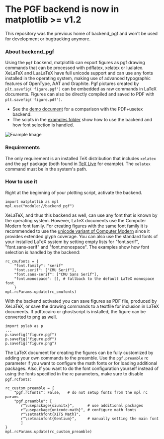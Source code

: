 
The PGF backend is now in matplotlib >= v1.2
============================================

This repository was the previous home of backend_pgf and won't be used for development or bugtracking anymore.

### About backend_pgf

Using the ``pgf`` backend, matplotlib can export figures as pgf drawing commands that can be processed with pdflatex, xelatex or lualatex. XeLaTeX and LuaLaTeX have full unicode support and can use any fonts installed in the operating system, making use of advanced typographic features of OpenType, AAT and Graphite. Pgf pictures created by ``plt.savefig('figure.pgf')`` can be embedded as raw commands in LaTeX documents. Figures can also be directly compiled and saved to PDF with ``plt.savefig('figure.pdf')``.

* See the [demo document](https://github.com/pwuertz/matplotlib-backend-pgf/raw/master/demo/demo.pdf) for a comparison with the PDF+usetex backend.
* The scipts in the [examples folder](https://github.com/pwuertz/matplotlib-backend-pgf/tree/master/examples) show how to use the backend and how font selection is handled.

![Example Image](https://github.com/pwuertz/matplotlib-backend-pgf/raw/master/demo/figure-pgf.png)

### Requirements

The only requirement is an installed TeX distribution that includes `xelatex` and the `pgf` package (both found in [TeX Live](http://www.tug.org/texlive/) for example). The `xelatex` command must be in the system's path.

### How to use it

Right at the beginning of your plotting script, activate the backend.

    import matplotlib as mpl
    mpl.use("module://backend_pgf")

XeLaTeX, and thus this backend as well, can use any font that is known by the operating system. However, LaTeX documents use the Computer Modern font family. For creating figures with the same font family it is recommended to use the [unicode variant of Computer Modern](http://sourceforge.net/projects/cm-unicode/) since it provides extended glyph coverage. You can also use the standard fonts of your installed LaTeX system by setting empty lists for "font.serif", "font.sans-serif" and "font.monospace". The examples show how font selection is handled by the backend:

    rc_cmufonts = {
        "font.family": "serif"
        "font.serif": ["CMU Serif"],
        "font.sans-serif": ["CMU Sans Serif"],
        "font.monospace": [], # fallback to the default LaTeX monospace font
        }
    mpl.rcParams.update(rc_cmufonts)

With the backend activated you can save figures as PDF file, produced by XeLaTeX, or save the drawing commands to a textfile for inclusion in LaTeX documents. If pdftocairo or ghostscript is installed, the figure can be converted to png as well.

    import pylab as p
    ...
    p.savefig("figure.pgf")
    p.savefig("figure.pdf")
    p.savefig("figure.png")

The LaTeX document for creating the figures can be fully customized by adding your own commands to the preamble. Use the `pgf.preamble` rc parameter if you want to configure the math fonts or for loading additional packages. Also, if you want to do the font configuration yourself instead of using the fonts specified in the rc parameters, make sure to disable `pgf.rcfonts`:

    rc_custom_preamble = {
        "pgf.rcfonts": False,   # do not setup fonts from the mpl rc params
        "pgf.preamble": [
           r"\usepackage{siunitx}",      # use additional packages
           r"\usepackage{unicode-math}", # configure math fonts
           r"\setmathfont{XITS Math}",
           r"\setmainfont{Gentium}",     # manually setting the main font
           ]
    }
    mpl.rcParams.update(rc_custom_preamble)
